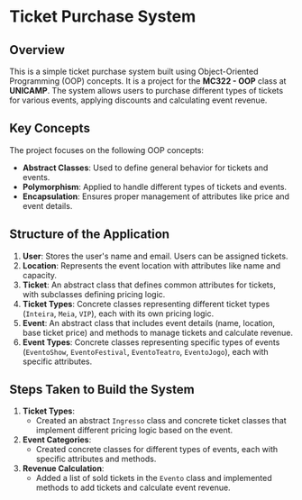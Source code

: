 # Ticket Purchase System

## Overview

This is a simple ticket purchase system built using Object-Oriented Programming (OOP) concepts. It is a project for the **MC322 - OOP** class at **UNICAMP**. The system allows users to purchase different types of tickets for various events, applying discounts and calculating event revenue.

## Key Concepts

The project focuses on the following OOP concepts:

- **Abstract Classes**: Used to define general behavior for tickets and events.
- **Polymorphism**: Applied to handle different types of tickets and events.
- **Encapsulation**: Ensures proper management of attributes like price and event details.

## Structure of the Application

1. **User**: Stores the user's name and email. Users can be assigned tickets.
2. **Location**: Represents the event location with attributes like name and capacity.
3. **Ticket**: An abstract class that defines common attributes for tickets, with subclasses defining pricing logic.
4. **Ticket Types**: Concrete classes representing different ticket types (`Inteira`, `Meia`, `VIP`), each with its own pricing logic.
5. **Event**: An abstract class that includes event details (name, location, base ticket price) and methods to manage tickets and calculate revenue.
6. **Event Types**: Concrete classes representing specific types of events (`EventoShow`, `EventoFestival`, `EventoTeatro`, `EventoJogo`), each with specific attributes.

## Steps Taken to Build the System

1. **Ticket Types**: 
   - Created an abstract `Ingresso` class and concrete ticket classes that implement different pricing logic based on the event.
2. **Event Categories**: 
   - Created concrete classes for different types of events, each with specific attributes and methods.
3. **Revenue Calculation**: 
   - Added a list of sold tickets in the `Evento` class and implemented methods to add tickets and calculate event revenue.
